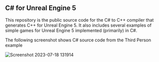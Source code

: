 ## C# for Unreal Engine 5

This repository is the public source code for the C# to C++ compiler
that generates C++ for Unreal Engine 5.  It also includes several examples
of simple games for Unreal Engine 5 implemented (primarily) in C#.

The following screenshot shows C# source code from the Third Person example

![Screenshot 2023-07-18 131914](https://github.com/CSharpForUnrealEngine5/.github/assets/342910/b9f18bf4-1cda-4d84-a1dc-43afc8ae4bbb)


<!--

**Here are some ideas to get you started:**

🙋‍♀️ A short introduction - what is your organization all about?
🌈 Contribution guidelines - how can the community get involved?
👩‍💻 Useful resources - where can the community find your docs? Is there anything else the community should know?
🍿 Fun facts - what does your team eat for breakfast?
🧙 Remember, you can do mighty things with the power of [Markdown](https://docs.github.com/github/writing-on-github/getting-started-with-writing-and-formatting-on-github/basic-writing-and-formatting-syntax)
-->
